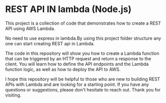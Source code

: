 # REST API IN lambda (Node.js)
This project is a collection of code that demonstrates how to create a REST API using AWS Lambda. 

No need to use express in lambda.By using this project folder structure any one can start creating REST api in Lambda.

The code in this repository will show you how to create a Lambda function that can be triggered by an HTTP request and return a response to the client. You will learn how to define the API endpoints and the Lambda function logic, as well as how to deploy the API to AWS.

I hope this repository will be helpful to those who are new to building REST APIs with Lambda and are looking for a starting point. If you have any questions or suggestions, please don't hesitate to reach out. Thank you for visiting. 

